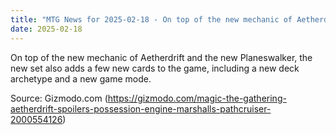 ```yaml
---
title: "MTG News for 2025-02-18 - On top of the new mechanic of Aetherdrift and the ..."
date: 2025-02-18
---
```


On top of the new mechanic of Aetherdrift and the new Planeswalker, the new set also adds a few new cards to the game, including a new deck archetype and a new game mode.

Source: Gizmodo.com (https://gizmodo.com/magic-the-gathering-aetherdrift-spoilers-possession-engine-marshalls-pathcruiser-2000554126)

